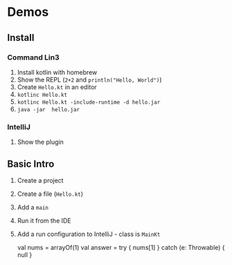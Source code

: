 # Demos

## Install

### Command Lin3
1. Install kotlin with homebrew
1. Show the REPL (`2+2` and `println("Hello, World")`)
1. Create `Hello.kt` in an editor
1. `kotlinc Hello.kt`
1. `kotlinc Hello.kt -include-runtime -d hello.jar`
1. `java -jar  hello.jar`

### IntelliJ
1. Show the plugin

## Basic Intro
1. Create a project
1. Create a file (`Hello.kt`)
1. Add a `main`
1. Run it from the IDE
1. Add a run configuration to IntelliJ - class is `MainKt`


    val nums = arrayOf(1)
    val answer = try {
        nums[1]
    } catch (e: Throwable) {
        null
    } 



